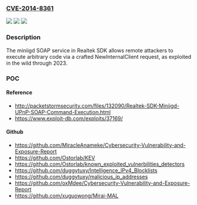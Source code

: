 ### [CVE-2014-8361](https://cve.mitre.org/cgi-bin/cvename.cgi?name=CVE-2014-8361)
![](https://img.shields.io/static/v1?label=Product&message=n%2Fa&color=blue)
![](https://img.shields.io/static/v1?label=Version&message=n%2Fa&color=blue)
![](https://img.shields.io/static/v1?label=Vulnerability&message=n%2Fa&color=brighgreen)

### Description

The miniigd SOAP service in Realtek SDK allows remote attackers to execute arbitrary code via a crafted NewInternalClient request, as exploited in the wild through 2023.

### POC

#### Reference
- http://packetstormsecurity.com/files/132090/Realtek-SDK-Miniigd-UPnP-SOAP-Command-Execution.html
- https://www.exploit-db.com/exploits/37169/

#### Github
- https://github.com/MiracleAnameke/Cybersecurity-Vulnerability-and-Exposure-Report
- https://github.com/Ostorlab/KEV
- https://github.com/Ostorlab/known_exploited_vulnerbilities_detectors
- https://github.com/duggytuxy/Intelligence_IPv4_Blocklists
- https://github.com/duggytuxy/malicious_ip_addresses
- https://github.com/oxMdee/Cybersecurity-Vulnerability-and-Exposure-Report
- https://github.com/xuguowong/Mirai-MAL

